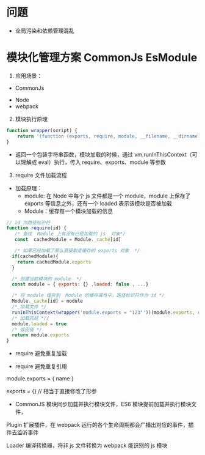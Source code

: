 # 问题

- 全局污染和依赖管理混乱

# 模块化管理方案 CommonJs EsModule

1. 应用场景：

- CommonJs

* Node
* webpack

2. 模块执行原理

```js
function wrapper(script) {
	return '(function (exports, require, module, __filename, __dirname) {' + script + '\n})';
}
```

- 返回一个包装字符串函数，模块加载的时候，通过 vm.runInThisContext（可以理解成 eval）执行，传入 require、exports、module 等参数

3. require 文件加载流程

- 加载原理：
  - module: 在 Node 中每个 js 文件都是一个 module，module 上保存了 exports 等信息之外，还有一个 loaded 表示该模块是否被加载
  - Module：缓存每一个模块加载的信息

```js
// id 为路径标识符
function require(id) {
   /* 查找  Module 上有没有已经加载的 js  对象*/
   const  cachedModule = Module._cache[id]

   /* 如果已经加载了那么直接取走缓存的 exports 对象  */
  if(cachedModule){
    return cachedModule.exports
  }

  /* 创建当前模块的 module  */
  const module = { exports: {} ,loaded: false , ...}

  /* 将 module 缓存到  Module 的缓存属性中，路径标识符作为 id */
  Module._cache[id] = module
  /* 加载文件 */
  runInThisContext(wrapper('module.exports = "123"'))(module.exports, require, module, __filename, __dirname)
  /* 加载完成 *//
  module.loaded = true
  /* 返回值 */
  return module.exports
}

```

- require 避免重复加载

* require 避免重复引用

module.exports = { name }

exports = {} // 相当于直接修改了形参

- CommonJS 模块同步加载并执行模块文件，ES6 模块提前加载并执行模块文件，

Plugin 扩展插件，在 webpack 运行的各个生命周期都会广播出对应的事件，插件去监听事件

Loader 编译转换器，将非 js 文件转换为 webpack 能识别的 js 模块
